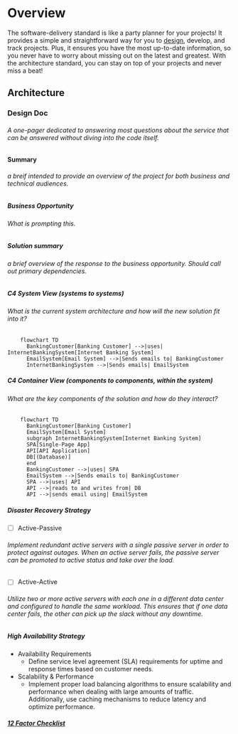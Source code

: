 # Overview
The software-delivery standard is like a party planner for your projects! It provides a simple and straightforward way for you to [design](#architecture), develop, and track projects. Plus, it ensures you have the most up-to-date information, so you never have to worry about missing out on the latest and greatest. With the architecture standard, you can stay on top of your projects and never miss a beat!

## Architecture

### Design Doc

###### _A one-pager dedicated to answering most questions about the service that can be answered without diving into the code itself._ 

#### Summary

###### _a breif intended to provide an overview of the project for both business and technical audiences._  

##### Business Opportunity

###### _What is prompting this._

##### Solution summary

###### _a brief overview of the response to the business opportunity. Should call out primary dependencies._  

##### C4 System View (systems to systems)  

###### _What is the current system architecture and how will the new solution fit into it?_

```mermaid
    flowchart TD
      BankingCustomer[Banking Customer] -->|uses| InternetBankingSystem[Internet Banking System]
      EmailSystem[Email System] -->|Sends emails to| BankingCustomer
      InternetBankingSystem -->|Sends emails| EmailSystem
```

##### C4 Container View (components to components, within the system)  

###### _What are the key components of the solution and how do they interact?_

```mermaid
    flowchart TD
      BankingCustomer[Banking Customer]
      EmailSystem[Email System]
      subgraph InternetBankingSystem[Internet Banking System]
      SPA[Single-Page App]
      API[API Application]
      DB[(Database)]
      end
      BankingCustomer -->|uses| SPA
      EmailSystem -->|Sends emails to| BankingCustomer
      SPA -->|uses| API
      API -->|reads to and writes from| DB
      API -->|sends email using| EmailSystem
```

##### Disaster Recovery Strategy
  - [ ] Active-Passive  

###### Implement redundant active servers with a single passive server in order to protect against outages. When an active server fails, the passive server can be promoted to active status and take over the load.  
  - [ ] Active-Active  

###### Utilize two or more active servers with each one in a different data center and configured to handle the same workload. This ensures that if one data center fails, the other can pick up the slack without any downtime.  

##### High Availability Strategy  
  - Availability Requirements  
    - Define service level agreement (SLA) requirements for uptime and response times based on customer needs.  
  - Scalability & Performance  
    - Implement proper load balancing algorithms to ensure scalability and performance when dealing with large amounts of traffic. Additionally, use caching mechanisms to reduce latency and optimize performance.
##### [12 Factor Checklist](./12_factor_checklist.md)
